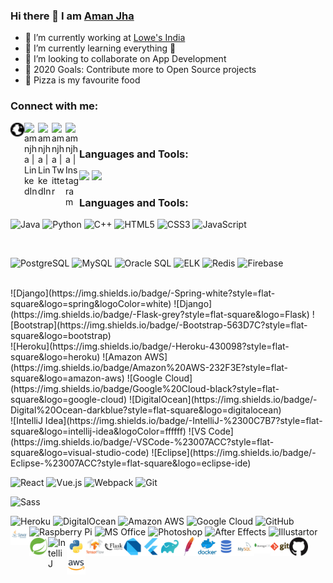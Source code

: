 ### Hi there 👋 I am [Aman Jha]

- 🔭 I’m currently working at [Lowe's India]
- 🌱 I’m currently learning everything 🤣
- 👯 I’m looking to collaborate on App Development
- 🥅 2020 Goals: Contribute more to Open Source projects
- 🍕 Pizza is my favourite food



### Connect with me:

[<img align="left" alt="amnjha.github.io" width="22px" src="https://raw.githubusercontent.com/iconic/open-iconic/master/svg/globe.svg" />][website]
[<img align="left" alt="amnjha | LinkedIn" width="22px" src="https://cdn.jsdelivr.net/npm/simple-icons@v3/icons/linkedin.svg" />][linkedin]
[<img align="left" alt="amnjha | LinkedIn" width="22px" src="https://cdn.jsdelivr.net/npm/simple-icons@v3/icons/stackoverflow.svg" />][stackoverflow]
[<img align="left" alt="amnjha | Twitter" width="22px" src="https://cdn.jsdelivr.net/npm/simple-icons@v3/icons/twitter.svg" />][twitter]
[<img align="left" alt="amnjha | Instagram" width="22px" src="https://cdn.jsdelivr.net/npm/simple-icons@v3/icons/instagram.svg" />][instagram]

<br />


### Languages and Tools:
<img src = "https://github-readme-stats.vercel.app/api?username=amnjha&show_icons=true&theme=synthwave&line_height=33&count_private=true"> 
<img src = "https://github-readme-stats.vercel.app/api/top-langs/?username=amnjha&theme=synthwave">


### Languages and Tools:

![Java](https://img.shields.io/badge/-java-E34A86?style=flat-square&logo=java)
![Python](https://img.shields.io/badge/-Python-black?style=flat-square&logo=Python)
![C++](https://img.shields.io/badge/-C++-00599C?style=flat-square&logo=c)
![HTML5](https://img.shields.io/badge/-HTML5-E34F26?style=flat-square&logo=html5&logoColor=white)
![CSS3](https://img.shields.io/badge/-CSS3-1572B6?style=flat-square&logo=css3)
![JavaScript](https://img.shields.io/badge/-JavaScript-black?style=flat-square&logo=javascript)

<br>

![PostgreSQL](https://img.shields.io/badge/-PostgreSQL-336791?style=flat-square&logo=postgresql)
![MySQL](https://img.shields.io/badge/-MySQL-black?style=flat-square&logo=mysql)
![Oracle SQL](https://img.shields.io/badge/-OracleSQL-black?style=flat-square&logo=oracle)
![ELK](https://img.shields.io/badge/-ELK-black?style=flat-square&logo=elastic)
![Redis](https://img.shields.io/badge/-Redis-black?style=flat-square&logo=Redis)
![Firebase](https://img.shields.io/badge/-Firebase-black?style=flat-square&logo=firebase)

<br>
![Django](https://img.shields.io/badge/-Spring-white?style=flat-square&logo=spring&logoColor=white)
![Django](https://img.shields.io/badge/-Flask-grey?style=flat-square&logo=Flask)
![Bootstrap](https://img.shields.io/badge/-Bootstrap-563D7C?style=flat-square&logo=bootstrap)

<br>
![Heroku](https://img.shields.io/badge/-Heroku-430098?style=flat-square&logo=heroku)
![Amazon AWS](https://img.shields.io/badge/Amazon%20AWS-232F3E?style=flat-square&logo=amazon-aws)
![Google Cloud](https://img.shields.io/badge/Google%20Cloud-black?style=flat-square&logo=google-cloud)
![DigitalOcean](https://img.shields.io/badge/-Digital%20Ocean-darkblue?style=flat-square&logo=digitalocean)

<br>
![IntelliJ Idea](https://img.shields.io/badge/-IntelliJ-%2300C7B7?style=flat-square&logo=intellij-idea&logoColor=ffffff)
![VS Code](https://img.shields.io/badge/-VSCode-%23007ACC?style=flat-square&logo=visual-studio-code)
![Eclipse](https://img.shields.io/badge/-Eclipse-%23007ACC?style=flat-square&logo=eclipse-ide)


![React](https://img.shields.io/badge/-React-black?style=flat-square&logo=react)
![Vue.js](https://img.shields.io/badge/-Vue.js-%232c3e50?style=flat-square&logo=Vue.js)
![Webpack](https://img.shields.io/badge/-Webpack-%232C3A42?style=flat-square&logo=webpack)
![Git](https://img.shields.io/badge/-Git-%23F05032?style=flat-square&logo=git&logoColor=%23ffffff)

![Sass](https://img.shields.io/badge/-Sass-%23CC6699?style=flat-square&logo=sass&logoColor=ffffff)



![Heroku](https://img.shields.io/badge/-Heroku-430098?style=flat-square&logo=heroku)
![DigitalOcean](https://img.shields.io/badge/-Digital%20Ocean-darkblue?style=flat-square&logo=digitalocean)
![Amazon AWS](https://img.shields.io/badge/Amazon%20AWS-232F3E?style=flat-square&logo=amazon-aws)
![Google Cloud](https://img.shields.io/badge/Google%20Cloud-black?style=flat-square&logo=google-cloud)
![GitHub](https://img.shields.io/badge/-GitHub-181717?style=flat-square&logo=github)
![Raspberry Pi](https://img.shields.io/badge/-Raspberry%20Pi-C51A4A?style=flat-square&logo=Raspberry-Pi)
![MS Office](https://img.shields.io/badge/-Office-%232C3A42?style=flat-square&logo=microsoft-office)
![Photoshop](https://img.shields.io/badge/-Photoshop-black?style=flat-square&logo=adobe-photoshop)
![After Effects](https://img.shields.io/badge/-After%20Effects-black?style=flat-square&logo=adobe-after-effects)
![Illustartor](https://img.shields.io/badge/-Illustrator-black?style=flat-square&logo=adobe-illustrator)
[<img align="left" alt="Java" width="30px" src="https://raw.githubusercontent.com/github/explore/80688e429a7d4ef2fca1e82350fe8e3517d3494d/topics/java/java.png" />][website]
[<img align="left" alt="Spring / Spring-Boot" width="30px" src="https://raw.githubusercontent.com/github/explore/80688e429a7d4ef2fca1e82350fe8e3517d3494d/topics/spring-boot/spring-boot.png" />][website]
[<img align="left" alt="IntelliJ" width="30px" src="https://upload.wikimedia.org/wikipedia/commons/thumb/d/d5/IntelliJ_IDEA_Logo.svg/1024px-IntelliJ_IDEA_Logo.svg.png" />][website]
[<img align="left" alt="Python" width="30px" src="https://raw.githubusercontent.com/github/explore/80688e429a7d4ef2fca1e82350fe8e3517d3494d/topics/python/python.png" />][website]
[<img align="left" alt="Tensorflow" width="30px" src="https://raw.githubusercontent.com/github/explore/80688e429a7d4ef2fca1e82350fe8e3517d3494d/topics/tensorflow/tensorflow.png" />][website]
[<img align="left" alt="Flask" width="30px" src="https://raw.githubusercontent.com/github/explore/80688e429a7d4ef2fca1e82350fe8e3517d3494d/topics/flask/flask.png" />][website]
[<img align="left" alt="Dart" width="30px" src="https://raw.githubusercontent.com/github/explore/80688e429a7d4ef2fca1e82350fe8e3517d3494d/topics/dart/dart.png" />][website]
[<img align="left" alt="Flutter" width="30px" src="https://raw.githubusercontent.com/github/explore/80688e429a7d4ef2fca1e82350fe8e3517d3494d/topics/flutter/flutter.png" />][website]
[<img align="left" alt="Gradle" width="30px" src="https://raw.githubusercontent.com/github/explore/80688e429a7d4ef2fca1e82350fe8e3517d3494d/topics/gradle/gradle.png" />][website]
[<img align="left" alt="Maven" width="30px" src="https://raw.githubusercontent.com/github/explore/80688e429a7d4ef2fca1e82350fe8e3517d3494d/topics/maven/maven.png" />][website]
[<img align="left" alt="Docker" width="30px" src="https://raw.githubusercontent.com/github/explore/80688e429a7d4ef2fca1e82350fe8e3517d3494d/topics/docker/docker.png" />][website]
[<img align="left" alt="SQL" width="30px" src="https://raw.githubusercontent.com/github/explore/80688e429a7d4ef2fca1e82350fe8e3517d3494d/topics/sql/sql.png" />][website]
[<img align="left" alt="MySQL" width="30px" src="https://raw.githubusercontent.com/github/explore/80688e429a7d4ef2fca1e82350fe8e3517d3494d/topics/mysql/mysql.png" />][website]
[<img align="left" alt="MongoDB" width="26px" src="https://raw.githubusercontent.com/github/explore/80688e429a7d4ef2fca1e82350fe8e3517d3494d/topics/mongodb/mongodb.png" />][website]
[<img align="left" alt="Git" width="30px" src="https://raw.githubusercontent.com/github/explore/80688e429a7d4ef2fca1e82350fe8e3517d3494d/topics/git/git.png" />][website]
[<img align="left" alt="GitHub" width="30px" src="https://raw.githubusercontent.com/github/explore/78df643247d429f6cc873026c0622819ad797942/topics/github/github.png" />][website]
[<img align="left" alt="AWS" width="30px" src="https://raw.githubusercontent.com/github/explore/80688e429a7d4ef2fca1e82350fe8e3517d3494d/topics/aws/aws.png" />][website]




[Aman Jha]: https://amnjha.github.io
[Lowe's India]: https://lowes.co.in/
[website]: https://amnjha.github.io
[stackoverflow]: https://stackoverflow.com/users/3879941/aman-j
[linkedin]: https://www.linkedin.com/in/amanjha22/
[twitter]: https://twitter.com/amn_jha
[instagram]: https://www.instagram.com/amnjha/
